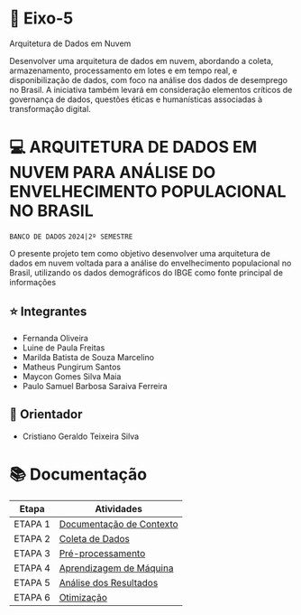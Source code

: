 # 📝 Eixo-5
Arquitetura de Dados em Nuvem

Desenvolver uma arquitetura de dados em nuvem, abordando a coleta, armazenamento, processamento em lotes e em tempo real, e disponibilização de dados, com foco na análise dos dados de desemprego no Brasil. A iniciativa também levará em consideração elementos críticos de governança de dados, questões éticas e humanísticas associadas à transformação digital.

# 💻 ARQUITETURA DE DADOS EM NUVEM PARA ANÁLISE DO ENVELHECIMENTO POPULACIONAL NO BRASIL
`BANCO DE DADOS`
`2024|2º SEMESTRE`

O presente projeto tem como objetivo desenvolver uma arquitetura de dados em nuvem voltada para a análise do envelhecimento populacional no Brasil, utilizando os dados demográficos do IBGE como fonte principal de informações

## ⭐ Integrantes
* Fernanda Oliveira
* Luine de Paula Freitas
* Marilda Batista de Souza Marcelino
* Matheus Pungirum Santos
* Maycon Gomes Silva Maia
* Paulo Samuel Barbosa Saraiva Ferreira

## 📖 Orientador
* Cristiano Geraldo Teixeira Silva

# 📚  Documentação

| Etapa         | Atividades |
|  :----:   | ----------- |
| ETAPA 1        |[Documentação de Contexto](projeto/inicio_do_projeto.md) |
| ETAPA 2        |[Coleta de Dados](projeto/coleta_dados.md) |
| ETAPA 3        |[Pré-processamento](projeto/pre_processamento.md) |
| ETAPA 4        |[Aprendizagem de Máquina](projeto/aprendizado_maquina_rev.md)|
| ETAPA 5        |[Análise dos Resultados](projeto/analise_resultados.md) |
| ETAPA 6        |[Otimização](projeto/Otimizacao.md) |
